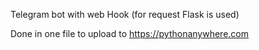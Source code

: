 Telegram bot with web Hook (for request Flask is used)

Done in one file to upload to https://pythonanywhere.com
